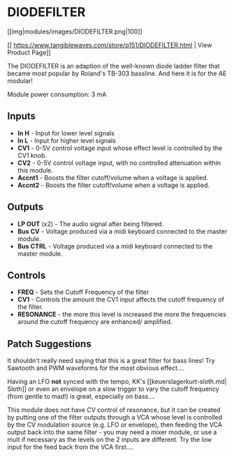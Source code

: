 # DIODEFILTER

[[img|modules/images/DIODEFILTER.png|100]]

[[ https://www.tangiblewaves.com/store/p151/DIODEFILTER.html | View Product Page]]

The DIODEFILTER is an adaption of the well-known diode ladder filter that became most popular by Roland's TB-303 bassline. And here it is for the AE modular!

Module power consumption: 3 mA

## Inputs

* **In H** - Input for lower level signals
* **In L** - Input for higher level signals
* **CV1** -  0-5V control voltage input whose effect level is controlled by the CV1 knob.
* **CV2** - 0-5V control voltage input, with no controlled attenuation within this module.
* **Accnt1** -  Boosts the filter cutoff/volume when a voltage is applied.
* **Accnt2** - Boosts the filter cutoff/volume when a voltage is applied.

## Outputs
* **LP OUT** (x2) -  The audio signal after being filtered. 
* **Bus CV** -  Voltage produced via a midi keyboard connected to the master module.
* **Bus CTRL** - Voltage produced via a midi keyboard connected to the master module.

## Controls
* **FREQ** - Sets the Cutoff Frequency of the filter
* **CV1** - Controls the amount the CV1 input affects the cutoff frequency of the filter.
* **RESONANCE** - the more this level is increased the more the frequencies around the cutoff frequency are enhanced/ amplified.

## Patch Suggestions

It shouldn't really need saying that this is a great filter for bass lines! Try Sawtooth and PWM waveforms for the most obvious effect....

Having an LFO **not** synced with the tempo, KK's [[keuerslagerkurt-sloth.md| Sloth]] or even an envelope on a slow trigger to vary the cutoff frequency (from gentle to mad!) is great, especially on bass....

This module does not have CV control of resonance, but it can be created by putting one of the filter outputs through a VCA whose level is controlled by the CV modulation source (e.g. LFO or envelope), then feeding the VCA output back into the same filter - you may need a mixer module, or use a mult if necessary as the levels on the 2 inputs are different. Try the low input for the feed back from the VCA first.... 
